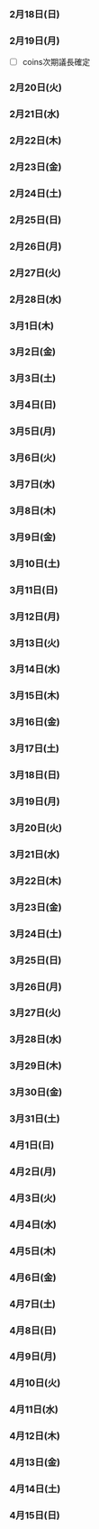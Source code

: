 ### 2月18日(日)
### 2月19日(月)
* [ ] coins次期議長確定
### 2月20日(火)
### 2月21日(水)
### 2月22日(木)
### 2月23日(金)
### 2月24日(土)
### 2月25日(日)
### 2月26日(月)
### 2月27日(火)
### 2月28日(水)
### 3月1日(木)
### 3月2日(金)
### 3月3日(土)
### 3月4日(日)
### 3月5日(月)
### 3月6日(火)
### 3月7日(水)
### 3月8日(木)
### 3月9日(金)
### 3月10日(土)
### 3月11日(日)
### 3月12日(月)
### 3月13日(火)
### 3月14日(水)
### 3月15日(木)
### 3月16日(金)
### 3月17日(土)
### 3月18日(日)
### 3月19日(月)
### 3月20日(火)
### 3月21日(水)
### 3月22日(木)
### 3月23日(金)
### 3月24日(土)
### 3月25日(日)
### 3月26日(月)
### 3月27日(火)
### 3月28日(水)
### 3月29日(木)
### 3月30日(金)
### 3月31日(土)
### 4月1日(日)
### 4月2日(月)
### 4月3日(火)
### 4月4日(水)
### 4月5日(木)
### 4月6日(金)
### 4月7日(土)
### 4月8日(日)
### 4月9日(月)
### 4月10日(火)
### 4月11日(水)
### 4月12日(木)
### 4月13日(金)
### 4月14日(土)
### 4月15日(日)